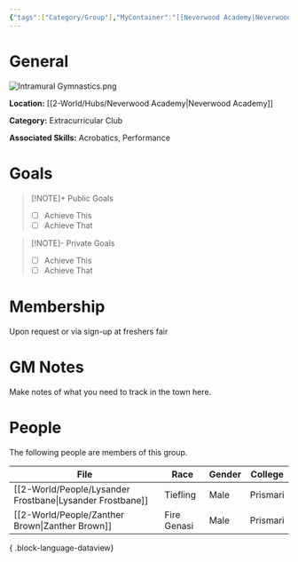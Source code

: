 ```yaml
---
{"tags":["Category/Group"],"MyContainer":"[[Neverwood Academy|Neverwood Academy]]","MyCategory":"Extracurricular Club","image":"Intramural Gymnastics.png","obsidianUIMode":"preview","leaders":null,"staff":null,"members":null,"initiates":null,"primary_contact":null,"Skill1":"Acrobatics","Skill2":"Performance","dg-publish":true,"dg-path":"World/Groups/Extracurricular Club/Intramural Gymnastics Club.md","permalink":"/world/groups/extracurricular-club/intramural-gymnastics-club/","dgPassFrontmatter":true,"updated":"2025-09-29T12:48:06.000+01:00"}
---
```



# General

![Intramural Gymnastics.png](/img/user/z_Assets/Extracurriculars/Intramural%20Gymnastics.png)

**Location:** [[2-World/Hubs/Neverwood Academy\|Neverwood Academy]]

**Category:** Extracurricular Club

**Associated Skills:** Acrobatics, Performance
# Goals

> [!NOTE]+ Public Goals
> - [ ] Achieve This
> - [ ] Achieve That

> [!NOTE]- Private Goals
> - [ ] Achieve This
> - [ ] Achieve That

# Membership
Upon request or via sign-up at freshers fair

# GM Notes

Make notes of what you need to track in the town here. 


# People

The following people are members of this group.  


| File                                                         | Race        | Gender | College  |
| ------------------------------------------------------------ | ----------- | ------ | -------- |
| [[2-World/People/Lysander Frostbane\|Lysander Frostbane]] | Tiefling    | Male   | Prismari |
| [[2-World/People/Zanther Brown\|Zanther Brown]]           | Fire Genasi | Male   | Prismari |

{ .block-language-dataview}
